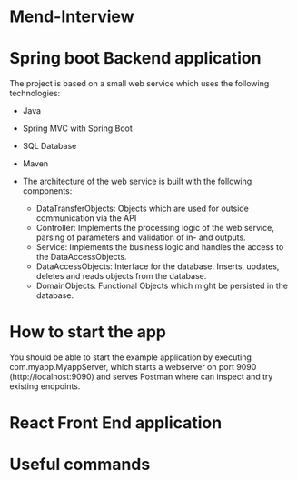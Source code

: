 # Mend-Interview

# Spring boot Backend application

The project is based on a small web service which uses the following technologies:

* Java
* Spring MVC with Spring Boot
* SQL Database
* Maven

 * The architecture of the web service is built with the following components:
   * DataTransferObjects: Objects which are used for outside communication via the API
   * Controller: Implements the processing logic of the web service, parsing of parameters and validation of in- and outputs.
   * Service: Implements the business logic and handles the access to the DataAccessObjects.
   * DataAccessObjects: Interface for the database. Inserts, updates, deletes and reads objects from the database.
   * DomainObjects: Functional Objects which might be persisted in the database.

# How to start the app
You should be able to start the example application by executing com.myapp.MyappServer, which starts a webserver on port 9090 (http://localhost:9090) and serves Postman where can inspect and try existing endpoints.

# React Front End application


# Useful commands
